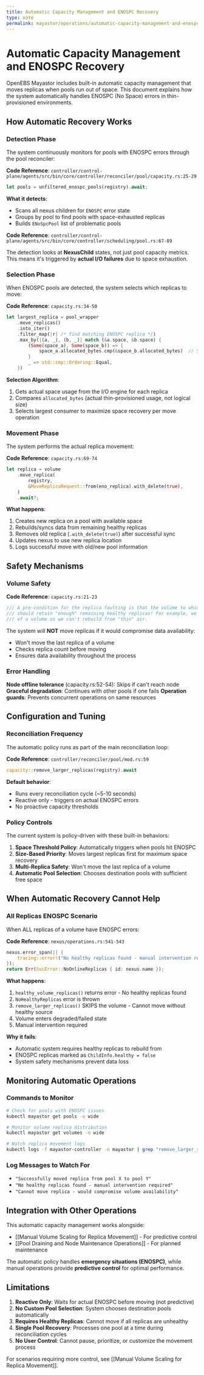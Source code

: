 ```yaml
---
title: Automatic Capacity Management and ENOSPC Recovery
type: note
permalink: mayastor/operations/automatic-capacity-management-and-enospc-recovery
---
```


# Automatic Capacity Management and ENOSPC Recovery

OpenEBS Mayastor includes built-in automatic capacity management that moves replicas when pools run out of space. This document explains how the system automatically handles ENOSPC (No Space) errors in thin-provisioned environments.

## How Automatic Recovery Works

### Detection Phase
The system continuously monitors for pools with ENOSPC errors through the pool reconciler:

**Code Reference**: `controller/control-plane/agents/src/bin/core/controller/reconciler/pool/capacity.rs:25-29`
```rust
let pools = unfiltered_enospc_pools(registry).await;
```

**What it detects**:
- Scans all nexus children for `ENOSPC` error state
- Groups by pool to find pools with space-exhausted replicas  
- Builds `ENoSpcPool` list of problematic pools

**Code Reference**: `controller/control-plane/agents/src/bin/core/controller/scheduling/pool.rs:67-89`

The detection looks at **NexusChild** states, not just pool capacity metrics. This means it's triggered by **actual I/O failures** due to space exhaustion.

### Selection Phase
When ENOSPC pools are detected, the system selects which replicas to move:

**Code Reference**: `capacity.rs:34-50`
```rust
let largest_replica = pool_wrapper
    .move_replicas()
    .into_iter()
    .filter_map(|r| /* find matching ENOSPC replica */)
    .max_by(|(a, _), (b, _)| match (&a.space, &b.space) {
        (Some(space_a), Some(space_b)) => {
            space_a.allocated_bytes.cmp(&space_b.allocated_bytes)  // Selects largest consumer
        }
        _ => std::cmp::Ordering::Equal,
    })
```

**Selection Algorithm**:
1. Gets actual space usage from the I/O engine for each replica
2. Compares `allocated_bytes` (actual thin-provisioned usage, not logical size)
3. Selects largest consumer to maximize space recovery per move operation

### Movement Phase
The system performs the actual replica movement:

**Code Reference**: `capacity.rs:69-74`
```rust
let replica = volume
    .move_replica(
        registry,
        &MoveReplicaRequest::from(eno_replica).with_delete(true),
    )
    .await?;
```

**What happens**:
1. Creates new replica on a pool with available space
2. Rebuilds/syncs data from remaining healthy replicas
3. Removes old replica (`.with_delete(true)`) after successful sync
4. Updates nexus to use new replica location
5. Logs successful move with old/new pool information

## Safety Mechanisms

### Volume Safety
**Code Reference**: `capacity.rs:21-23`
```rust
/// A pre-condition for the replica faulting is that the volume to which the replica belongs to
/// should retain "enough" remaining healthy replicas! For example, we can't fault the last replica
/// of a volume as we can't rebuild from "thin" air.
```

The system will **NOT** move replicas if it would compromise data availability:
- Won't move the last replica of a volume
- Checks replica count before moving
- Ensures data availability throughout the process

### Error Handling
**Node offline tolerance** (capacity.rs:52-54): Skips if can't reach node
**Graceful degradation**: Continues with other pools if one fails
**Operation guards**: Prevents concurrent operations on same resources

## Configuration and Tuning

### Reconciliation Frequency
The automatic policy runs as part of the main reconciliation loop:

**Code Reference**: `controller/reconciler/pool/mod.rs:59`
```rust
capacity::remove_larger_replicas(registry).await
```

**Default behavior**:
- Runs every reconciliation cycle (~5-10 seconds)
- Reactive only - triggers on actual ENOSPC errors
- No proactive capacity thresholds

### Policy Controls
The current system is policy-driven with these built-in behaviors:

1. **Space Threshold Policy**: Automatically triggers when pools hit ENOSPC
2. **Size-Based Priority**: Moves largest replicas first for maximum space recovery  
3. **Multi-Replica Safety**: Won't move the last replica of a volume
4. **Automatic Pool Selection**: Chooses destination pools with sufficient free space

## When Automatic Recovery Cannot Help

### All Replicas ENOSPC Scenario
When ALL replicas of a volume have ENOSPC errors:

**Code Reference**: `nexus/operations.rs:541-543`
```rust
nexus.error_span(|| {
    tracing::error!("No healthy replicas found - manual intervention required")
});
return Err(SvcError::NoOnlineReplicas { id: nexus.name });
```

**What happens**:
1. `healthy_volume_replicas()` returns error - No healthy replicas found
2. `NoHealthyReplicas` error is thrown  
3. `remove_larger_replicas()` SKIPS the volume - Cannot move without healthy source
4. Volume enters degraded/failed state
5. Manual intervention required

**Why it fails**:
- Automatic system requires healthy replicas to rebuild from
- ENOSPC replicas marked as `ChildInfo.healthy = false`
- System safety mechanisms prevent data loss

## Monitoring Automatic Operations

### Commands to Monitor
```bash
# Check for pools with ENOSPC issues
kubectl mayastor get pools -o wide

# Monitor volume replica distribution  
kubectl mayastor get volumes -o wide

# Watch replica movement logs
kubectl logs -f mayastor-controller -n mayastor | grep "remove_larger_replicas"
```

### Log Messages to Watch For
- `"Successfully moved replica from pool X to pool Y"`
- `"No healthy replicas found - manual intervention required"`
- `"Cannot move replica - would compromise volume availability"`

## Integration with Other Operations

This automatic capacity management works alongside:
- [[Manual Volume Scaling for Replica Movement]] - For predictive control
- [[Pool Draining and Node Maintenance Operations]] - For planned maintenance

The automatic policy handles **emergency situations (ENOSPC)**, while manual operations provide **predictive control** for optimal performance.

## Limitations

1. **Reactive Only**: Waits for actual ENOSPC before moving (not predictive)
2. **No Custom Pool Selection**: System chooses destination pools automatically
3. **Requires Healthy Replicas**: Cannot move if all replicas are unhealthy
4. **Single Pool Recovery**: Processes one pool at a time during reconciliation cycles
5. **No User Control**: Cannot pause, prioritize, or customize the movement process

For scenarios requiring more control, see [[Manual Volume Scaling for Replica Movement]].